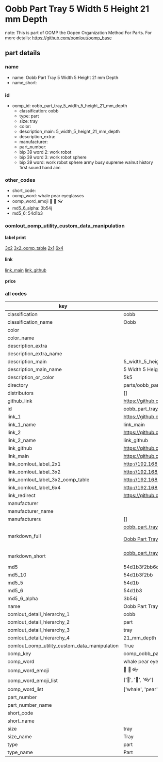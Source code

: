 # Oobb Part Tray 5 Width 5 Height 21 mm Depth  

note: This is part of OOMP the Oopen Organization Method For Parts. For more details: https://github.com/oomlout/oomp_base

##  part details
  







### name
* name: Oobb Part Tray 5 Width 5 Height 21 mm Depth
* name_short: 
### id
* oomp_id: oobb_part_tray_5_width_5_height_21_mm_depth
  * classification: oobb
  * type: part
  * size: tray
  * color: 
  * description_main: 5_width_5_height_21_mm_depth
  * description_extra: 
  * manufacturer: 
  * part_number: 
  * bip 39 word 2: work robot
  * bip 39 word 3: work robot sphere
  * bip 39 word: work robot sphere army busy supreme walnut history first sound hand aim

### other_codes
* short_code: 
* oomp_word: whale pear eyeglasses
* oomp_word_emoji :whale: :pear: :eyeglasses:
* md5_6_alpha: 3b54j
* md5_6: 54d1b3






### oomlout_oomp_utility_custom_data_manipulation
#### label print
[3x2](http://192.168.1.245:1112/?label=oomp%203b54j)
[3x2_oomp_table](http://192.168.1.108:1112/?label=oomp%203b54j)
[2x1](http://192.168.1.242:1112/?label=oomp%203b54j)
[6x4](http://192.168.1.55:1112/?label=oomp%203b54j)    

#### link

[link_main](https://github.com/oomlout/oomlout_oomp_version_1_messy/tree/main/parts/oobb_part_tray_5_width_5_height_21_mm_depth) [link_github](https://github.com/oomlout/oomlout_oomp_version_1_messy/tree/main/parts/oobb_part_tray_5_width_5_height_21_mm_depth)                             

#### price







### all codes 
| key | value |  
| --- | --- |  
| classification | oobb |  
| classification_name | Oobb |  
| color |  |  
| color_name |  |  
| description_extra |  |  
| description_extra_name |  |  
| description_main | 5_width_5_height_21_mm_depth |  
| description_main_name | 5 Width 5 Height 21 mm Depth |  
| description_or_color | 5k5 |  
| directory | parts/oobb_part_tray_5_width_5_height_21_mm_depth |  
| distributors | [] |  
| github_link | https://github.com/oomlout/oomlout_oomp_part_src/tree/main/parts/oobb_part_tray_5_width_5_height_21_mm_depth |  
| id | oobb_part_tray_5_width_5_height_21_mm_depth |  
| link_1 | https://github.com/oomlout/oomlout_oomp_version_1_messy/tree/main/parts/oobb_part_tray_5_width_5_height_21_mm_depth |  
| link_1_name | link_main |  
| link_2 | https://github.com/oomlout/oomlout_oomp_version_1_messy/tree/main/parts/oobb_part_tray_5_width_5_height_21_mm_depth |  
| link_2_name | link_github |  
| link_github | https://github.com/oomlout/oomlout_oomp_version_1_messy/tree/main/parts/oobb_part_tray_5_width_5_height_21_mm_depth |  
| link_main | https://github.com/oomlout/oomlout_oomp_version_1_messy/tree/main/parts/oobb_part_tray_5_width_5_height_21_mm_depth |  
| link_oomlout_label_2x1 | http://192.168.1.242:1112/?label=oomp%203b54j |  
| link_oomlout_label_3x2 | http://192.168.1.245:1112/?label=oomp%203b54j |  
| link_oomlout_label_3x2_oomp_table | http://192.168.1.108:1112/?label=oomp%203b54j |  
| link_oomlout_label_6x4 | http://192.168.1.55:1112/?label=oomp%203b54j |  
| link_redirect | https://github.com/oomlout/oomlout_oomp_version_1_messy/tree/main/parts/oobb_part_tray_5_width_5_height_21_mm_depth |  
| manufacturer |  |  
| manufacturer_name |  |  
| manufacturers | [] |  
| markdown_full | [oobb_part_tray_5_width_5_height_21_mm_depth](none)<br>[](none)<br>[Oobb Part Tray 5 Width 5 Height 21 Mm Depth](none)<br><br> |  
| markdown_short | [oobb_part_tray_5_width_5_height_21_mm_depth](none)<br><br> |  
| md5 | 54d1b3f2bb6c3edb678f90c1a2eecfec |  
| md5_10 | 54d1b3f2bb |  
| md5_5 | 54d1b |  
| md5_6 | 54d1b3 |  
| md5_6_alpha | 3b54j |  
| name | Oobb Part Tray 5 Width 5 Height 21 mm Depth |  
| oomlout_detail_hierarchy_1 | oobb |  
| oomlout_detail_hierarchy_2 | part |  
| oomlout_detail_hierarchy_3 | tray |  
| oomlout_detail_hierarchy_4 | 21_mm_depth |  
| oomlout_oomp_utility_custom_data_manipulation | True |  
| oomp_key | oomp_oobb_part_tray_5_width_5_height_21_mm_depth |  
| oomp_word | whale pear eyeglasses |  
| oomp_word_emoji | :whale: :pear: :eyeglasses: |  
| oomp_word_emoji_list | [':whale:', ':pear:', ':eyeglasses:'] |  
| oomp_word_list | ['whale', 'pear', 'eyeglasses'] |  
| part_number |  |  
| part_number_name |  |  
| short_code |  |  
| short_name |  |  
| size | tray |  
| size_name | Tray |  
| type | part |  
| type_name | Part |  
